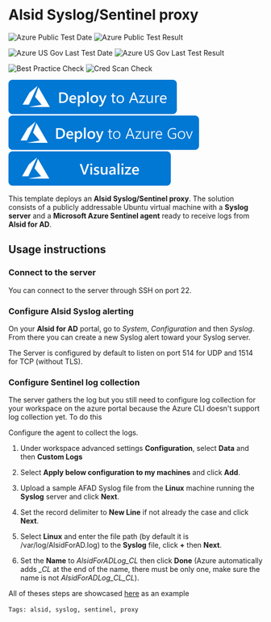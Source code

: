# Alsid Syslog/Sentinel proxy
![Azure Public Test Date](https://azurequickstartsservice.blob.core.windows.net/badges/alsid-syslog-proxy/PublicLastTestDate.svg)
![Azure Public Test Result](https://azurequickstartsservice.blob.core.windows.net/badges/alsid-syslog-proxy/PublicDeployment.svg)

![Azure US Gov Last Test Date](https://azurequickstartsservice.blob.core.windows.net/badges/alsid-syslog-proxy/FairfaxLastTestDate.svg)
![Azure US Gov Last Test Result](https://azurequickstartsservice.blob.core.windows.net/badges/alsid-syslog-proxy/FairfaxDeployment.svg)

![Best Practice Check](https://azurequickstartsservice.blob.core.windows.net/badges/alsid-syslog-proxy/BestPracticeResult.svg)
![Cred Scan Check](https://azurequickstartsservice.blob.core.windows.net/badges/alsid-syslog-proxy/CredScanResult.svg)

[![Deploy To Azure](https://raw.githubusercontent.com/Azure/azure-quickstart-templates/master/1-CONTRIBUTION-GUIDE/images/deploytoazure.svg?sanitize=true)](https://portal.azure.com/#create/Microsoft.Template/uri/https%3A%2F%2Fraw.githubusercontent.com%2FAzure%2Fazure-quickstart-templates%2Fmaster%2Falsid-syslog-proxy%2Fazuredeploy.json)
[![Deploy To Azure US Gov](https://raw.githubusercontent.com/Azure/azure-quickstart-templates/master/1-CONTRIBUTION-GUIDE/images/deploytoazuregov.svg?sanitize=true)](https://portal.azure.us/#create/Microsoft.Template/uri/https%3A%2F%2Fraw.githubusercontent.com%2FAzure%2Fazure-quickstart-templates%2Fmaster%2Falsid-syslog-proxy%2Fazuredeploy.json)
[![Visualize](https://raw.githubusercontent.com/Azure/azure-quickstart-templates/master/1-CONTRIBUTION-GUIDE/images/visualizebutton.svg?sanitize=true)](http://armviz.io/#/?load=https%3A%2F%2Fraw.githubusercontent.com%2FAzure%2Fazure-quickstart-templates%2Fmaster%2Falsid-syslog-proxy%2Fazuredeploy.json)

This template deploys an **Alsid Syslog/Sentinel proxy**. The solution consists of a publicly addressable Ubuntu virtual machine with a **Syslog server** and a **Microsoft Azure Sentinel agent** ready to receive logs from **Alsid for AD**.

## Usage instructions

### Connect to the server
You can connect to the server through SSH on port 22.

### Configure Alsid Syslog alerting
On your **Alsid for AD** portal, go to *System*, *Configuration* and then *Syslog*.
From there you can create a new Syslog alert toward your Syslog server.

The Server is configured by default to listen on port 514 for UDP and 1514 for TCP (without TLS).

### Configure Sentinel log collection
The server gathers the log but you still need to configure log collection for your workspace on the azure portal because the Azure CLI doesn't support log collection yet.
To do this

Configure the agent to collect the logs.

1.  Under workspace advanced settings **Configuration**, select **Data** and then **Custom Logs**

2.  Select **Apply below configuration to my machines** and click **Add**.

4. Upload a sample AFAD Syslog file from the **Linux** machine running the **Syslog** server and click **Next**.

5. Set the record delimiter to **New Line** if not already the case and click **Next**.

6. Select **Linux** and enter the file path (by default it is /var/log/AlsidForAD.log) to the **Syslog** file, click **+** then **Next**.

7. Set the **Name** to *AlsidForADLog_CL* then click **Done** (Azure automatically adds *_CL* at the end of the name, there must be only one, make sure the name is not *AlsidForADLog_CL_CL*).

All of theses steps are showcased [here](https://www.youtube.com/watch?v=JwV1uZSyXM4&feature=youtu.be) as an example

`Tags: alsid, syslog, sentinel, proxy`
